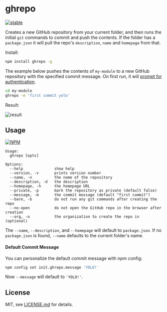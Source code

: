 # ghrepo

[![stable](http://badges.github.io/stability-badges/dist/stable.svg)](http://github.com/badges/stability-badges)

Creates a new GitHub repository from your current folder, and then runs the initial `git` commands to commit and push the contents. If the folder has a `package.json` it will pull the repo's `description`, `name` and `homepage` from that. 

Install:

```sh
npm install ghrepo -g
```

The example below pushes the contents of `my-module` to a new GitHub repository with the specified commit message. On first run, it will [prompt for authentication](https://github.com/rvagg/ghauth).

```sh
cd my-module
ghrepo -m 'first commit yolo'
```

Result:

![result](http://i.imgur.com/5bz7JCW.png)

## Usage

[![NPM](https://nodei.co/npm/ghrepo.png)](https://www.npmjs.com/package/ghrepo)

```
Usage:
  ghrepo [opts]

Options:
  --help              show help
  --version, -v       prints version number
  --name, -n          the name of the repository
  --description, -d   the description
  --homepage, -h      the homepage URL
  --private, -p       mark the repository as private (default false)
  --message, -m       the commit message (default "first commit")
  --bare, -b          do not run any git commands after creating the repo
  --no-open           do not open the GitHub repo in the browser after creation
  --org, -o           the organization to create the repo in (optional)
```

The `--name`, `--description`, and `--homepage` will default to `package.json`. If no `package.json` is found, `--name` defaults to the current folder's name.

#### Default Commit Message

You can personalize the default commit message with npm config:

```sh
npm config set init.ghrepo.message 'YOLO!'
```

Now `--message` will default to `'YOLO!'`.

## License

MIT, see [LICENSE.md](http://github.com/mattdesl/ghrepo/blob/master/LICENSE.md) for details.
